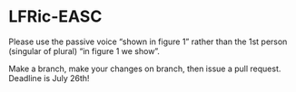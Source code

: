 # LFRic-EASC
Please use the passive voice “shown in figure 1” rather than the 1st
person (singular of plural) “in figure 1 we show”.

Make a branch, make your changes on branch, then issue a pull request.
Deadline is July 26th!
